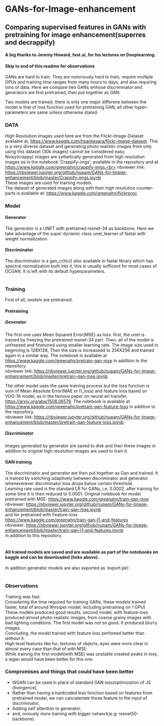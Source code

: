 # GANs-for-Image-enhancement
## Comparing supervised features in GANs with pretraining for image enhancement(superres and decrappify)
#### A big thanks to Jeremy Howard, fast.ai, for his lectures on Deeplearning.
#### Skip to end of this readme for observations

GANs are hard to train. They are notoriously hard to train, require multiple GPUs and training time ranges from many hours to days, and also requiring tons of data. Here we compare two GANs whhose discriminator and generators are first pretrained, then put together as GAN.

Two models are trained, there is only one major differene between the model is that of loss function used for pretraining GAN, all other hyper-parameters are same unless otherwise stated.

### DATA 
High Resolution images used here are from the Flickr-Image-Dataset available at, https://www.kaggle.com/hsankesara/flickr-image-dataset. This is a very diverse dataset and generating photo realistic images from only using this dataset (30k images) cannot be considered easy. <br>
Noisy(crappy) images are sythetically generated from high resolution images as in the notebook 'Crappify-imgs', available in the repository and at https://www.kaggle.com/greenahn/crappify-imgs.<br>
nbviewer link: https://nbviewer.jupyter.org/github/nupam/GANs-for-Image-enhancement/blob/master/Crappify-imgs.ipynb<br>
These images are used for training models.<br>
The dataset of generated images along with their high resolution counter-parts is available at: https://www.kaggle.com/greenahn/flickrproc<br>

### Model
#### Generator
The generator is a UNET with pretrained resnet-34 as backbone. Here we take advantage of the super dynamic class unet_learner of fastai with weight normalization.<br>
#### Discriminator
The discriminator is a gan_critic() also available in fastai library which has spectral normalization built into it, this is usually sufficent for most cases of DCGAN. It is left with its default hyperparameters.<br><br>

### Training
First of all, models are pretrained.

#### Pretraining
##### Generator
The first one uses Mean Squared Error(MSE) as loss. first, the unet is trained by freezing the pretrained resnet-34 part. Then, all of the model is unfreezed and finetuned using smaller learning rate. The image size used in beginning is 128X128, Then the size is increasedd to 256X256 and trained again in a similar way. The notebook is available at https://www.kaggle.com/greenahn/pretrain-gan-mse in addition to the repository.<br>
nbviewer link: https://nbviewer.jupyter.org/github/nupam/GANs-for-Image-enhancement/blob/master/pretrain-gan-mse.ipynb<br>

The other model uses the same training process but the loss function is sum of Mean Absolute Error(MAE or l1_loss) and feature loss based on VGG-16 model, as in the famous paper on neural art transfer, https://arxiv.org/abs/1508.06576. The notebook is available at https://www.kaggle.com/greenahn/pretrain-gan-feature-loss in addition to the repository.<br>
nbviewer link: https://nbviewer.jupyter.org/github/nupam/GANs-for-Image-enhancement/blob/master/pretrain-gan-feature-loss.ipynb

##### Discriminator
Images generated by generator are saved to disk and then these images in addition to original high resolution images are used to train it.<br>
#### GAN training
The discriminator and generator are then put together as Gan and trained.
It is trained by switching adaptively between discriminator and generator wheneverever discriminator loss drops below certain threshold.<br>
Learning rate used is the standard LR for GANs, i.e, 0.0002, after training for some time it is then reduced to 0.0001.
Original notebook for model pretrained with MSE: https://www.kaggle.com/greenahn/train-gan-mse<br>
nbviewer: https://nbviewer.jupyter.org/github/nupam/GANs-for-Image-enhancement/blob/master/train-gan-mse.ipynb<br>
and for pretrained with Feature-loss https://www.kaggle.com/greenahn/train-gan-l1-and-features<br>
nbviewer: https://nbviewer.jupyter.org/github/nupam/GANs-for-Image-enhancement/blob/master/train-gan-l1-and-features.ipynb<br>
in addition to this repository.<br><br>

#### All trained models are saved and are available as part of the notebooks on kaggle and can be downloaded (links above).<br>
In addition generator models are also exported as 'export.pkl'.<br><br>

### Observations
Training was fast.<br>
Considering the time required for training GANs, these models trained faster, total of around 9hrs(per model, including pretraining on 1 GPU)<br>
These models produced good results, second model, with feature-loss produced almost photo-realistic images, from coarse grainy images with bad lighting conditions. The first model was not so good. It produced blurry images.<br>
Concluding, the model trained with feature loss perfomed better than without it.<br>
High level features like fur, textures of objects, eyes were more clear in almost every case than that of with MSE.<br>
While training the first model(with MSE) was unstable created peaks in loss, a wgan would have been better for this one.<br>

### Compromises and things that could have been better
* WGAN can be used in place of standard GAN loss(optimization of JS divergence),<br>
* Rather than having a hardcoded loss function based on features from pretrained model, we can cancatenate those feature to the input of discriminator,<br>
* Adding self attention to generator,<br>
* and, oviously more training with bigger network(e.g: resnet50-backbone).<br>
